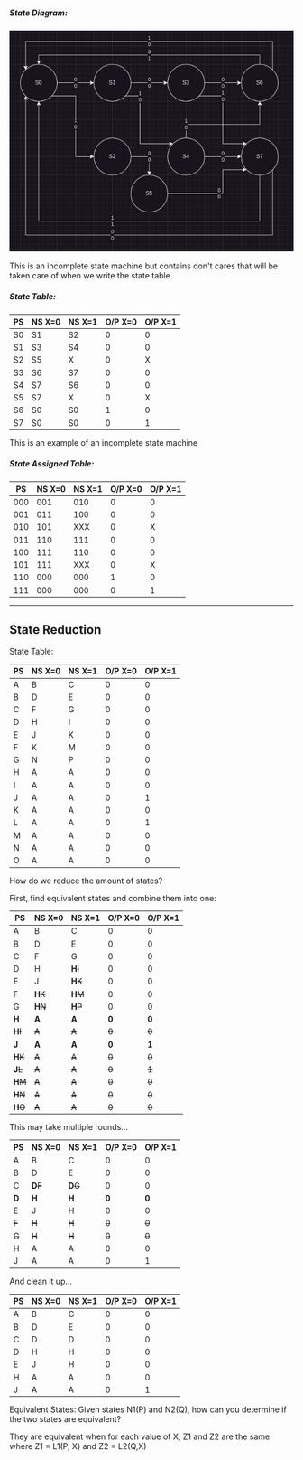##### State Diagram:
![](Images/Class6_1.png)

This is an incomplete state machine but contains don't cares that will be taken care of when we write the state table.

##### State Table:

| PS  | NS X=0 | NS X=1 | O/P X=0 | O/P X=1 |
| --- | ------ | ------ | ------- | ------- |
| S0  | S1     | S2     | 0       | 0       |
| S1  | S3     | S4     | 0       | 0       |
| S2  | S5     | X      | 0       | X       |
| S3  | S6     | S7     | 0       | 0       |
| S4  | S7     | S6     | 0       | 0       |
| S5  | S7     | X      | 0       | X       |
| S6  | S0     | S0     | 1       | 0       |
| S7  | S0     | S0     | 0       | 1       |
This is an example of an incomplete state machine

##### State Assigned Table:

| PS  | NS X=0 | NS X=1 | O/P X=0 | O/P X=1 |
| --- | ------ | ------ | ------- | ------- |
| 000 | 001    | 010    | 0       | 0       |
| 001 | 011    | 100    | 0       | 0       |
| 010 | 101    | XXX    | 0       | X       |
| 011 | 110    | 111    | 0       | 0       |
| 100 | 111    | 110    | 0       | 0       |
| 101 | 111    | XXX    | 0       | X       |
| 110 | 000    | 000    | 1       | 0       |
| 111 | 000    | 000    | 0       | 1       |

---

## State Reduction

State Table:

| PS  | NS X=0 | NS X=1 | O/P X=0 | O/P X=1 |
| --- | ------ | ------ | ------- | ------- |
| A   | B      | C      | 0       | 0       |
| B   | D      | E      | 0       | 0       |
| C   | F      | G      | 0       | 0       |
| D   | H      | I      | 0       | 0       |
| E   | J      | K      | 0       | 0       |
| F   | K      | M      | 0       | 0       |
| G   | N      | P      | 0       | 0       |
| H   | A      | A      | 0       | 0       |
| I   | A      | A      | 0       | 0       |
| J   | A      | A      | 0       | 1       |
| K   | A      | A      | 0       | 0       |
| L   | A      | A      | 0       | 1       |
| M   | A      | A      | 0       | 0       |
| N   | A      | A      | 0       | 0       |
| O   | A      | A      | 0       | 0       |

How do we reduce the amount of states?

First, find equivalent states and combine them into one:

| PS         | NS X=0     | NS X=1     | O/P X=0 | O/P X=1 |
| ---------- | ---------- | ---------- | ------- | ------- |
| A          | B          | C          | 0       | 0       |
| B          | D          | E          | 0       | 0       |
| C          | F          | G          | 0       | 0       |
| D          | H          | **H**~~I~~ | 0       | 0       |
| E          | J          | **H**~~K~~ | 0       | 0       |
| F          | **H**~~K~~ | **H**~~M~~ | 0       | 0       |
| G          | **H**~~N~~ | **H**~~P~~ | 0       | 0       |
| **H**      | **A**      | **A**      | **0**   | **0**   |
| **H**~~I~~ | ~~A~~      | ~~A~~      | ~~0~~   | ~~0~~   |
| **J**      | **A**      | **A**      | **0**   | **1**   |
| **H**~~K~~ | ~~A~~      | ~~A~~      | ~~0~~   | ~~0~~   |
| **J**~~L~~ | ~~A~~      | ~~A~~      | ~~0~~   | ~~1~~   |
| **H**~~M~~ | ~~A~~      | ~~A~~      | ~~0~~   | ~~0~~   |
| **H**~~N~~ | ~~A~~      | ~~A~~      | ~~0~~   | ~~0~~   |
| **H**~~O~~ | ~~A~~      | ~~A~~      | ~~0~~   | ~~0~~   |

This may take multiple rounds...

| PS    | NS X=0     | NS X=1     | O/P X=0 | O/P X=1 |
| ----- | ---------- | ---------- | ------- | ------- |
| A     | B          | C          | 0       | 0       |
| B     | D          | E          | 0       | 0       |
| C     | **D**~~F~~ | **D**~~G~~ | 0       | 0       |
| **D** | **H**      | **H**      | **0**   | **0**   |
| E     | J          | H          | 0       | 0       |
| ~~F~~ | ~~H~~      | ~~H~~      | ~~0~~   | ~~0~~   |
| ~~G~~ | ~~H~~      | ~~H~~      | ~~0~~   | ~~0~~   |
| H     | A          | A          | 0       | 0       |
| J     | A          | A          | 0       | 1       |

And clean it up...

| PS  | NS X=0 | NS X=1 | O/P X=0 | O/P X=1 |
| --- | ------ | ------ | ------- | ------- |
| A   | B      | C      | 0       | 0       |
| B   | D      | E      | 0       | 0       |
| C   | D      | D      | 0       | 0       |
| D   | H      | H      | 0       | 0       |
| E   | J      | H      | 0       | 0       |
| H   | A      | A      | 0       | 0       |
| J   | A      | A      | 0       | 1       |

Equivalent States:
Given states N1(P) and N2(Q), how can you determine if the two states are equivalent?

They are equivalent when for each value of X, Z1 and Z2 are the same where Z1 = L1(P, X) and Z2 = L2(Q,X)